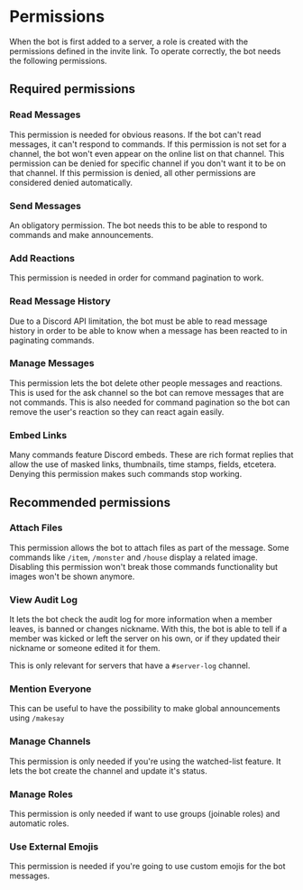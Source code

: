 # Permissions

When the bot is first added to a server, a role is created with the permissions defined in the invite link.
To operate correctly, the bot needs the following permissions.

## Required permissions
### Read Messages
This permission is needed for obvious reasons. If the bot can't read messages, it can't respond to commands.
If this permission is not set for a channel, the bot won't even appear on the online list on that channel.
This permission can be denied for specific channel if you don't want it to be on that channel. If this permission is denied, all other permissions are considered denied automatically.

### Send Messages
An obligatory permission. The bot needs this to be able to respond to commands and make announcements.

### Add Reactions
This permission is needed in order for command pagination to work.

### Read Message History
Due to a Discord API limitation, the bot must be able to read message history in order to be able to know when a message has been reacted to in paginating commands.

### Manage Messages
This permission lets the bot delete other people messages and reactions.
This is used for the ask channel so the bot can remove messages that are not commands.
This is also needed for command pagination so the bot can remove the user's reaction so they can react again easily.

### Embed Links
Many commands feature Discord embeds.
These are rich format replies that allow the use of masked links, thumbnails, time stamps, fields, etcetera.
Denying this permission makes such commands stop working.

## Recommended permissions
### Attach Files
This permission allows the bot to attach files as part of the message.
Some commands like `/item`, `/monster` and `/house` display a related image.
Disabling this permission won't break those commands functionality but images won't be shown anymore.

### View Audit Log
It lets the bot check the audit log for more information when a member leaves, is banned or changes nickname.
With this, the bot is able to tell if a member was kicked or left the server on his own, or if they updated their nickname or someone edited it for them.

This is only relevant for servers that have a `#server-log` channel.

### Mention Everyone
This can be useful to have the possibility to make global announcements using `/makesay`

### Manage Channels
This permission is only needed if you're using the watched-list feature. It lets the bot create the channel and update it's status.

### Manage Roles
This permission is only needed if want to use groups (joinable roles) and automatic roles.

### Use External Emojis
This permission is needed if you're going to use custom emojis for the bot messages.